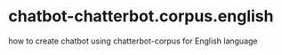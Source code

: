 # chatbot-chatterbot.corpus.english
how to create chatbot using chatterbot-corpus for English language
